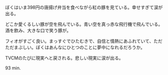 ぼくはいま398円の唐揚げ弁当を食べながら紅の豚を見ている。幸せすぎて涙が出る。

どこか愛くるしい豚が空を飛んでいる。青い空を真っ赤な飛行機で飛んでいる。酒を飲み、大きな口で笑う豚が。

フィオがすごく良い。まっすぐでひたむきで、自信と情熱にあふれていて、ただただまぶしい。ぼくはあんなにひとつのことに夢中になれるだろうか。

TVCMのたびに現実へと戻される。悲しい現実に涙が出る。

93 min.
